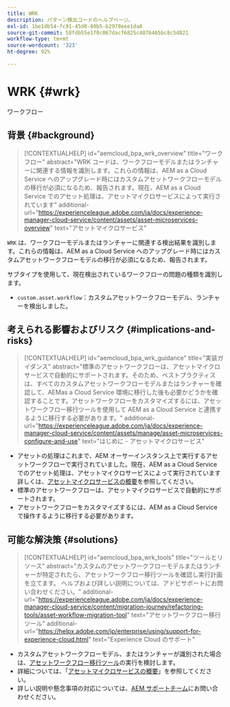 ```yaml
---
title: WRK
description: パターン検出コードのヘルプページ。
exl-id: 1be1db54-fc91-45d0-80b5-b2978eee1da8
source-git-commit: 58fdb55e1f0c067dacf6825c4076465bc8c5d821
workflow-type: tm+mt
source-wordcount: '323'
ht-degree: 92%

---
```


# WRK {#wrk}

ワークフロー

## 背景 {#background}

>[!CONTEXTUALHELP]
>id="aemcloud_bpa_wrk_overview"
>title="ワークフロー"
>abstract="WRK コードは、ワークフローモデルまたはランチャーに関連する情報を識別します。これらの情報は、AEM as a Cloud Service へのアップグレード時にはカスタムアセットワークフローモデルの移行が必須になるため、報告されます。現在、AEM as a Cloud Service でのアセット処理は、アセットマイクロサービスによって実行されています"
>additional-url="https://experienceleague.adobe.com/ja/docs/experience-manager-cloud-service/content/assets/asset-microservices-overview" text="アセットマイクロサービス"

`WRK` は、ワークフローモデルまたはランチャーに関連する検出結果を識別します。これらの情報は、AEM as a Cloud Service へのアップグレード時にはカスタムアセットワークフローモデルの移行が必須になるため、報告されます。

サブタイプを使用して、現在検出されているワークフローの問題の種類を識別します。

* `custom.asset.workflow`：カスタムアセットワークフローモデル、ランチャーを検出しました。

## 考えられる影響およびリスク {#implications-and-risks}

>[!CONTEXTUALHELP]
>id="aemcloud_bpa_wrk_guidance"
>title="実装ガイダンス"
>abstract="標準のアセットワークフローは、アセットマイクロサービスで自動的にサポートされます。そのため、ベストプラクティスは、すべてのカスタムアセットワークフローモデルまたはランチャーを確認して、AEMas a Cloud Service 環境に移行した後も必要かどうかを確認することです。アセットワークフローをカスタマイズするには、アセットワークフロー移行ツールを使用して AEM as a Cloud Service と連携するように移行する必要があります。"
>additional-url="https://experienceleague.adobe.com/ja/docs/experience-manager-cloud-service/content/assets/manage/asset-microservices-configure-and-use" text="はじめに - アセットマイクロサービス"

* アセットの処理はこれまで、AEM オーサーインスタンス上で実行するアセットワークフローで実行されていました。現在、AEM as a Cloud Service でのアセット処理は、アセットマイクロサービスによって実行されています詳しくは、[アセットマイクロサービスの概要](https://experienceleague.adobe.com/ja/docs/experience-manager-cloud-service/content/assets/asset-microservices-overview)を参照してください。
* 標準のアセットワークフローは、アセットマイクロサービスで自動的にサポートされます。
* アセットワークフローをカスタマイズするには、AEM as a Cloud Service で操作するように移行する必要があります。

## 可能な解決策 {#solutions}

>[!CONTEXTUALHELP]
>id="aemcloud_bpa_wrk_tools"
>title="ツールとリソース"
>abstract="カスタムのアセットワークフローモデルまたはランチャーが特定されたら、アセットワークフロー移行ツールを確認し実行計画を立てます。 ヘルプおよび詳しい説明については、アドビサポートにお問い合わせください。"
>additional-url="https://experienceleague.adobe.com/ja/docs/experience-manager-cloud-service/content/migration-journey/refactoring-tools/asset-workflow-migration-tool" text="アセットワークフロー移行ツール"
>additional-url="https://helpx.adobe.com/jp/enterprise/using/support-for-experience-cloud.html" text="Experience Cloud のサポート"

* カスタムアセットワークフローモデル、またはランチャーが識別された場合は、[アセットワークフロー移行ツール](https://experienceleague.adobe.com/ja/docs/experience-manager-cloud-service/content/migration-journey/refactoring-tools/asset-workflow-migration-tool)の実行を検討します。
* 詳細については、「[アセットマイクロサービスの概要](https://experienceleague.adobe.com/ja/docs/experience-manager-cloud-service/content/assets/manage/asset-microservices-configure-and-use)」を参照してください。
* 詳しい説明や懸念事項の対応については、[AEM サポートチーム](https://helpx.adobe.com/jp/enterprise/using/support-for-experience-cloud.html)にお問い合わせください。
